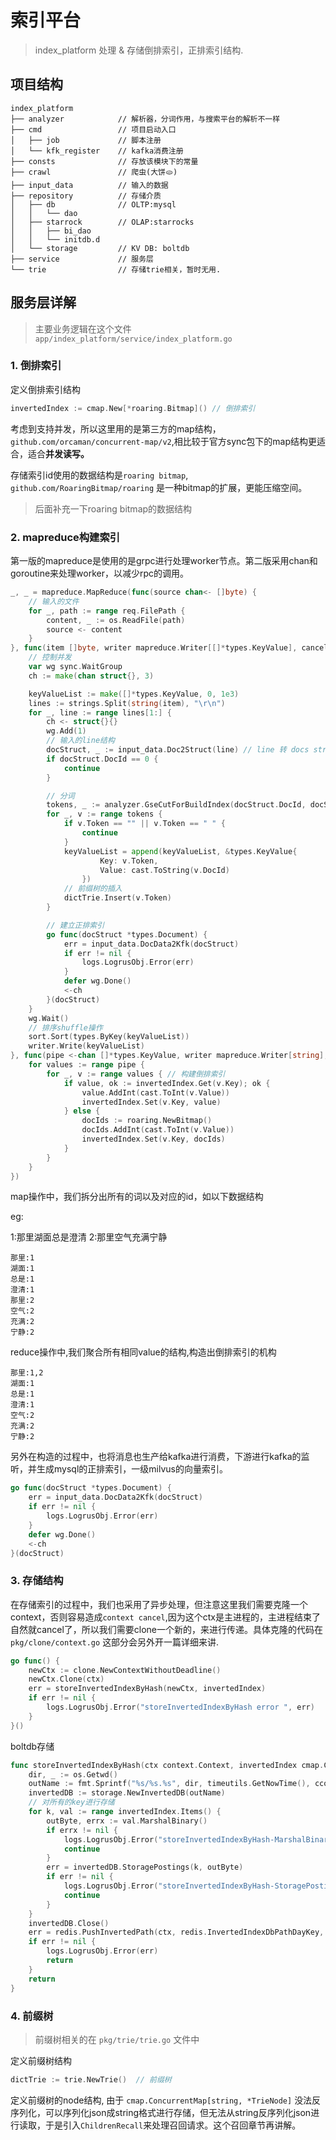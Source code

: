# 索引平台

> index_platform 处理 & 存储倒排索引，正排索引结构.

## 项目结构

```shell
index_platform
├── analyzer            // 解析器，分词作用，与搜索平台的解析不一样
├── cmd                 // 项目启动入口
│   ├── job             // 脚本注册
│   └── kfk_register    // kafka消费注册
├── consts              // 存放该模块下的常量
├── crawl               // 爬虫(大饼🫓)
├── input_data          // 输入的数据
├── repository          // 存储介质
│   ├── db              // OLTP:mysql
│   │   └── dao
│   ├── starrock        // OLAP:starrocks 
│   │   ├── bi_dao
│   │   └── initdb.d
│   └── storage         // KV DB: boltdb
├── service             // 服务层
└── trie                // 存储trie相关，暂时无用.
```

## 服务层详解

> 主要业务逻辑在这个文件 `app/index_platform/service/index_platform.go`

### 1. 倒排索引

定义倒排索引结构

```go
invertedIndex := cmap.New[*roaring.Bitmap]() // 倒排索引
```

考虑到支持并发，所以这里用的是第三方的map结构，`github.com/orcaman/concurrent-map/v2`,相比较于官方sync包下的map结构更适合，适合**并发读写。**

存储索引id使用的数据结构是`roaring bitmap`, `github.com/RoaringBitmap/roaring` 是一种bitmap的扩展，更能压缩空间。

> 后面补充一下roaring bitmap的数据结构

### 2. mapreduce构建索引

第一版的mapreduce是使用的是grpc进行处理worker节点。第二版采用chan和goroutine来处理worker，以减少rpc的调用。

```go
_, _ = mapreduce.MapReduce(func(source chan<- []byte) {
    // 输入的文件
    for _, path := range req.FilePath {
        content, _ := os.ReadFile(path)
        source <- content
    }
}, func(item []byte, writer mapreduce.Writer[[]*types.KeyValue], cancel func(error)) {
    // 控制并发
    var wg sync.WaitGroup
    ch := make(chan struct{}, 3)

    keyValueList := make([]*types.KeyValue, 0, 1e3)
    lines := strings.Split(string(item), "\r\n")
    for _, line := range lines[1:] {
        ch <- struct{}{}
        wg.Add(1)
        // 输入的line结构
        docStruct, _ := input_data.Doc2Struct(line) // line 转 docs struct
        if docStruct.DocId == 0 {
            continue
        }

        // 分词
        tokens, _ := analyzer.GseCutForBuildIndex(docStruct.DocId, docStruct.Body)
        for _, v := range tokens {
            if v.Token == "" || v.Token == " " {
                continue
            }
            keyValueList = append(keyValueList, &types.KeyValue{
                    Key: v.Token, 
                    Value: cast.ToString(v.DocId)
                })
            // 前缀树的插入
            dictTrie.Insert(v.Token)
        }

        // 建立正排索引
        go func(docStruct *types.Document) {
            err = input_data.DocData2Kfk(docStruct)
            if err != nil {
                logs.LogrusObj.Error(err)
            }
            defer wg.Done()
            <-ch
        }(docStruct)
    }
    wg.Wait()
    // 排序shuffle操作
    sort.Sort(types.ByKey(keyValueList))
    writer.Write(keyValueList)
}, func(pipe <-chan []*types.KeyValue, writer mapreduce.Writer[string], cancel func(error)) {
    for values := range pipe {
        for _, v := range values { // 构建倒排索引
            if value, ok := invertedIndex.Get(v.Key); ok {
                value.AddInt(cast.ToInt(v.Value))
                invertedIndex.Set(v.Key, value)
            } else {
                docIds := roaring.NewBitmap()
                docIds.AddInt(cast.ToInt(v.Value))
                invertedIndex.Set(v.Key, docIds)
            }
        }
    }
})
```

map操作中，我们拆分出所有的词以及对应的id，如以下数据结构

eg: 

1:那里湖面总是澄清
2:那里空气充满宁静

```
那里:1
湖面:1
总是:1
澄清:1
那里:2
空气:2
充满:2
宁静:2
```

reduce操作中,我们聚合所有相同value的结构,构造出倒排索引的机构

```
那里:1,2
湖面:1
总是:1
澄清:1
空气:2
充满:2
宁静:2
```

另外在构造的过程中，也将消息也生产给kafka进行消费，下游进行kafka的监听，并生成mysql的正排索引，一级milvus的向量索引。

```go
go func(docStruct *types.Document) {
    err = input_data.DocData2Kfk(docStruct)
    if err != nil {
        logs.LogrusObj.Error(err)
    }
    defer wg.Done()
    <-ch
}(docStruct)
```

### 3. 存储结构

在存储索引的过程中，我们也采用了异步处理，但注意这里我们需要克隆一个context，否则容易造成`context cancel`,因为这个ctx是主进程的，主进程结束了自然就cancel了，所以我们需要clone一个新的，来进行传递。具体克隆的代码在 `pkg/clone/context.go` 这部分会另外开一篇详细来讲.

```go
go func() {
    newCtx := clone.NewContextWithoutDeadline()
    newCtx.Clone(ctx)
    err = storeInvertedIndexByHash(newCtx, invertedIndex)
    if err != nil {
        logs.LogrusObj.Error("storeInvertedIndexByHash error ", err)
    }
}()
```

boltdb存储

```go
func storeInvertedIndexByHash(ctx context.Context, invertedIndex cmap.ConcurrentMap[string, *roaring.Bitmap]) (err error) {
	dir, _ := os.Getwd()
	outName := fmt.Sprintf("%s/%s.%s", dir, timeutils.GetNowTime(), cconsts.InvertedBucket)
	invertedDB := storage.NewInvertedDB(outName)
	// 对所有的key进行存储
	for k, val := range invertedIndex.Items() {
		outByte, errx := val.MarshalBinary()
		if errx != nil {
			logs.LogrusObj.Error("storeInvertedIndexByHash-MarshalBinary", errx)
			continue
		}
		err = invertedDB.StoragePostings(k, outByte)
		if err != nil {
			logs.LogrusObj.Error("storeInvertedIndexByHash-StoragePostings", err)
			continue
		}
	}
	invertedDB.Close()
	err = redis.PushInvertedPath(ctx, redis.InvertedIndexDbPathDayKey, []string{outName})
	if err != nil {
		logs.LogrusObj.Error(err)
		return
	}
	return
}
```

### 4. 前缀树

> 前缀树相关的在 `pkg/trie/trie.go` 文件中

定义前缀树结构

```go
dictTrie := trie.NewTrie()  // 前缀树
```

定义前缀树的node结构, 由于 `cmap.ConcurrentMap[string, *TrieNode]` 没法反序列化，可以序列化json成string格式进行存储，但无法从string反序列化json进行读取，于是引入`ChildrenRecall`来处理召回请求。这个召回章节再讲解。
